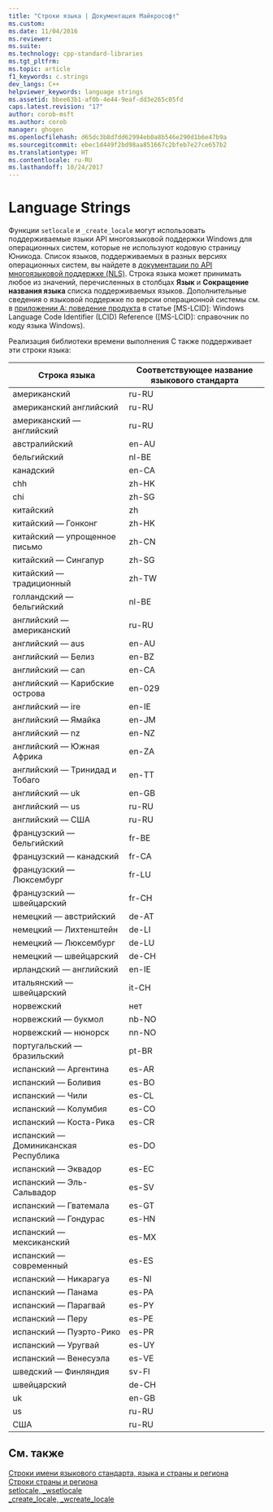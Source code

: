```yaml
---
title: "Строки языка | Документация Майкрософт"
ms.custom: 
ms.date: 11/04/2016
ms.reviewer: 
ms.suite: 
ms.technology: cpp-standard-libraries
ms.tgt_pltfrm: 
ms.topic: article
f1_keywords: c.strings
dev_langs: C++
helpviewer_keywords: language strings
ms.assetid: bbee63b1-af0b-4e44-9eaf-dd3e265c05fd
caps.latest.revision: "17"
author: corob-msft
ms.author: corob
manager: ghogen
ms.openlocfilehash: d65dc3b8d7dd62994eb0a8b546e290d1b6e47b9a
ms.sourcegitcommit: ebec1d449f2bd98aa851667c2bfeb7e27ce657b2
ms.translationtype: HT
ms.contentlocale: ru-RU
ms.lasthandoff: 10/24/2017
---
```

# <a name="language-strings"></a>Language Strings
Функции `setlocale` и `_create_locale` могут использовать поддерживаемые языки API многоязыковой поддержки Windows для операционных систем, которые не используют кодовую страницу Юникода. Список языков, поддерживаемых в разных версиях операционных систем, вы найдете в [документации по API многоязыковой поддержке (NLS)](https://www.microsoft.com/resources/msdn/goglobal/default.mspx). Строка языка может принимать любое из значений, перечисленных в столбцах **Язык** и **Сокращение названия языка** списка поддерживаемых языков. Дополнительные сведения о языковой поддержке по версии операционной системы см. в [приложении A: поведение продукта](http://msdn.microsoft.com/goglobal/bb896001.aspx) в статье [MS-LCID]: Windows Language Code Identifier (LCID) Reference ([MS-LCID]: справочник по коду языка Windows).   
  
Реализация библиотеки времени выполнения C также поддерживает эти строки языка:  
  
|Строка языка|Соответствующее название языкового стандарта|  
|---------------------|----------------------------|  
|американский|ru-RU|  
|американский английский|ru-RU|  
|американский — английский|ru-RU|  
|австралийский|en-AU|  
|бельгийский|nl-BE|  
|канадский|en-CA|  
|chh|zh-HK|  
|chi|zh-SG|  
|китайский|zh|  
|китайский — Гонконг|zh-HK|  
|китайский — упрощенное письмо|zh-CN|  
|китайский — Сингапур|zh-SG|  
|китайский — традиционный|zh-TW|  
|голландский — бельгийский|nl-BE|  
|английский — американский|ru-RU|  
|английский — aus|en-AU|  
|английский — Белиз|en-BZ|  
|английский — can|en-CA|  
|английский — Карибские острова|en-029|  
|английский — ire|en-IE|  
|английский — Ямайка|en-JM|  
|английский — nz|en-NZ|  
|английский — Южная Африка|en-ZA|  
|английский — Тринидад и Тобаго|en-TT|  
|английский — uk|en-GB|  
|английский — us|ru-RU|  
|английский — США|ru-RU|  
|французский — бельгийский|fr-BE|  
|французский — канадский|fr-CA|  
|французский — Люксембург|fr-LU|  
|французский — швейцарский|fr-CH|  
|немецкий — австрийский|de-AT|  
|немецкий — Лихтенштейн|de-LI|  
|немецкий — Люксембург|de-LU|  
|немецкий — швейцарский|de-CH|  
|ирландский — английский|en-IE|  
|итальянский — швейцарский|it-CH|  
|норвежский|нет|  
|норвежский — букмол|nb-NO|  
|норвежский — нюнорск|nn-NO|  
|португальский — бразильский|pt-BR|  
|испанский — Аргентина|es-AR|  
|испанский — Боливия|es-BO|  
|испанский — Чили|es-CL|  
|испанский — Колумбия|es-CO|  
|испанский — Коста-Рика|es-CR|  
|испанский — Доминиканская Республика|es-DO|  
|испанский — Эквадор|es-EC|  
|испанский — Эль-Сальвадор|es-SV|  
|испанский — Гватемала|es-GT|  
|испанский — Гондурас|es-HN|  
|испанский — мексиканский|es-MX|  
|испанский — современный|es-ES|  
|испанский — Никарагуа|es-NI|  
|испанский — Панама|es-PA|  
|испанский — Парагвай|es-PY|  
|испанский — Перу|es-PE|  
|испанский — Пуэрто-Рико|es-PR|  
|испанский — Уругвай|es-UY|  
|испанский — Венесуэла|es-VE|  
|шведский — Финляндия|sv-FI|  
|швейцарский|de-CH|  
|uk|en-GB|  
|us|ru-RU|  
|США|ru-RU|  
  
## <a name="see-also"></a>См. также  
 [Строки имени языкового стандарта, языка и страны и региона](../c-runtime-library/locale-names-languages-and-country-region-strings.md)   
 [Строки страны и региона](../c-runtime-library/country-region-strings.md)   
 [setlocale, _wsetlocale](../c-runtime-library/reference/setlocale-wsetlocale.md)   
 [_create_locale, _wcreate_locale](../c-runtime-library/reference/create-locale-wcreate-locale.md)